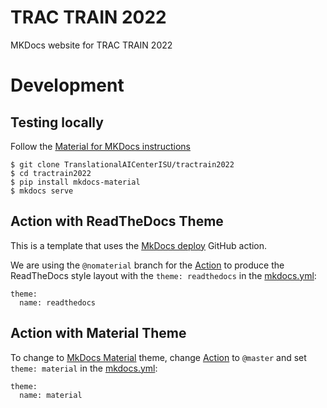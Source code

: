 
# TRAC TRAIN 2022

MKDocs website for TRAC TRAIN 2022

# Development

## Testing locally

Follow the [Material for MKDocs instructions](https://squidfunk.github.io/mkdocs-material/getting-started/)

```
$ git clone TranslationalAICenterISU/tractrain2022
$ cd tractrain2022
$ pip install mkdocs-material
$ mkdocs serve
```

## Action with ReadTheDocs Theme

This is a template that uses the [MkDocs deploy](https://github.com/marketplace/actions/deploy-mkdocs) GitHub action.

We are using the `@nomaterial` branch for the [Action](.github/workflows/main.yml) to produce the ReadTheDocs style layout with the `theme: readthedocs` in the [mkdocs.yml](./mkdocs.yml):

```
theme:
  name: readthedocs
```

## Action with Material Theme

To change to [MkDocs Material](https://squidfunk.github.io/mkdocs-material/) theme, change [Action](./github/workflows/main.yml) to `@master` and set `theme: material` in the [mkdocs.yml](./mkdocs.yml):

```
theme:
  name: material
```
